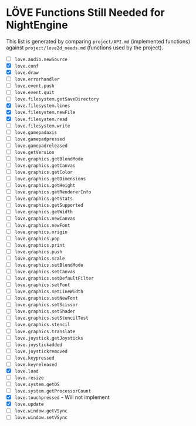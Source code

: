 # LÖVE Functions Still Needed for NightEngine

This list is generated by comparing `project/API.md` (implemented functions) against `project/love2d_needs.md` (functions used by the project).

- [ ] `love.audio.newSource`
- [x] `love.conf`
- [x] `love.draw`
- [ ] `love.errorhandler`
- [ ] `love.event.push`
- [ ] `love.event.quit`
- [ ] `love.filesystem.getSaveDirectory`
- [x] `love.filesystem.lines`
- [x] `love.filesystem.newFile`
- [x] `love.filesystem.read`
- [ ] `love.filesystem.write`
- [ ] `love.gamepadaxis`
- [ ] `love.gamepadpressed`
- [ ] `love.gamepadreleased`
- [ ] `love.getVersion`
- [ ] `love.graphics.getBlendMode`
- [ ] `love.graphics.getCanvas`
- [ ] `love.graphics.getColor`
- [ ] `love.graphics.getDimensions`
- [ ] `love.graphics.getHeight`
- [ ] `love.graphics.getRendererInfo`
- [ ] `love.graphics.getStats`
- [ ] `love.graphics.getSupported`
- [ ] `love.graphics.getWidth`
- [ ] `love.graphics.newCanvas`
- [ ] `love.graphics.newFont`
- [ ] `love.graphics.origin`
- [ ] `love.graphics.pop`
- [ ] `love.graphics.print`
- [ ] `love.graphics.push`
- [ ] `love.graphics.scale`
- [ ] `love.graphics.setBlendMode`
- [ ] `love.graphics.setCanvas`
- [ ] `love.graphics.setDefaultFilter`
- [ ] `love.graphics.setFont`
- [ ] `love.graphics.setLineWidth`
- [ ] `love.graphics.setNewFont`
- [ ] `love.graphics.setScissor`
- [ ] `love.graphics.setShader`
- [ ] `love.graphics.setStencilTest`
- [ ] `love.graphics.stencil`
- [ ] `love.graphics.translate`
- [ ] `love.joystick.getJoysticks`
- [ ] `love.joystickadded`
- [ ] `love.joystickremoved`
- [ ] `love.keypressed`
- [ ] `love.keyreleased`
- [x] `love.load`
- [ ] `love.resize`
- [ ] `love.system.getOS`
- [ ] `love.system.getProcessorCount`
- [x] `love.touchpressed` - Will not implement
- [x] `love.update`
- [ ] `love.window.getVSync`
- [ ] `love.window.setVSync`
